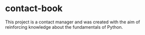 # contact-book
This project is a contact manager and was created with the aim of reinforcing knowledge about the fundamentals of Python.
